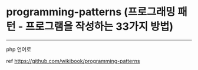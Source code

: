 # programming-patterns (프로그래밍 패턴 - 프로그램을 작성하는 33가지 방법)
---

php 언어로 

ref https://github.com/wikibook/programming-patterns
